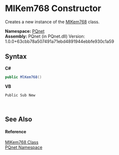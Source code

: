 # MlKem768 Constructor 
 

Creates a new instance of the <a href="0e254b35-26bd-6a16-941e-b434d43c7d09">MlKem768</a> class.

**Namespace:**&nbsp;<a href="fc4f881f-e121-9cf0-ed49-65bf6b5a005d">PQnet</a><br />**Assembly:**&nbsp;PQnet (in PQnet.dll) Version: 1.0.0+63cbb78a507491a71ebd4891944ebbfe930c1a59

## Syntax

**C#**<br />
``` C#
public MlKem768()
```

**VB**<br />
``` VB
Public Sub New
```

<br />

## See Also


#### Reference
<a href="0e254b35-26bd-6a16-941e-b434d43c7d09">MlKem768 Class</a><br /><a href="fc4f881f-e121-9cf0-ed49-65bf6b5a005d">PQnet Namespace</a><br />
